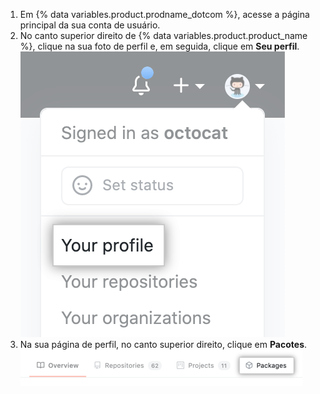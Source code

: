 1. Em {% data variables.product.prodname_dotcom %}, acesse a página principal da sua conta de usuário.
2. No canto superior direito de {% data variables.product.product_name %}, clique na sua foto de perfil e, em seguida, clique em **Seu perfil**. ![Foto de perfil](/assets/images/help/profile/top_right_avatar.png)
3. Na sua página de perfil, no canto superior direito, clique em **Pacotes**. ![Opção de pacotes na página de perfil](/assets/images/help/package-registry/packages-from-user-profile.png)
